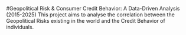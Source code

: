 #Geopolitical Risk & Consumer Credit Behavior: A Data-Driven Analysis (2015-2025)
This project aims to analyse the correlation between the Geopolitical Risks existing in the world and the Credit Behavior of individuals.
